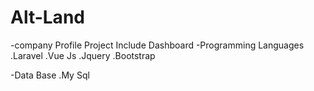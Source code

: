 # Alt-Land


-company Profile Project Include Dashboard
-Programming Languages
.Laravel
.Vue Js
.Jquery
.Bootstrap

-Data Base 
.My Sql 
